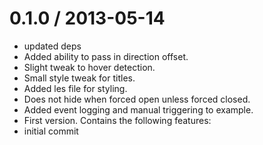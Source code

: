 
0.1.0 / 2013-05-14 
==================

  * updated deps
  * Added ability to pass in direction offset.
  * Slight tweak to hover detection.
  * Small style tweak for titles.
  * Added les file for styling.
  * Does not hide when forced open unless forced closed.
  * Added event logging and manual triggering to example.
  * First version. Contains the following features:
  * initial commit
